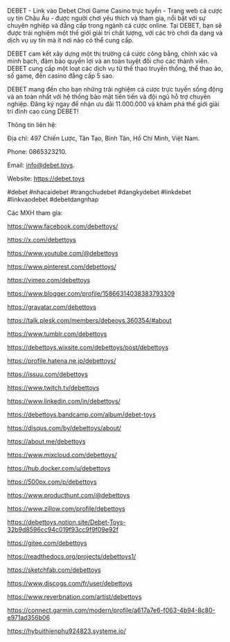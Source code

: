 DEBET - Link vào Debet Chơi Game Casino trực tuyến - Trang web cá cược uy tín Châu Âu - được người chơi yêu thích và tham gia, nổi bật với sự chuyên nghiệp và đẳng cấp trong ngành cá cược online. Tại DEBET, bạn sẽ được trải nghiệm một thế giới giải trí chất lượng, với các trò chơi đa dạng và dịch vụ uy tín mà ít nơi nào có thể cung cấp.

DEBET cam kết xây dựng một thị trường cá cược công bằng, chính xác và minh bạch, đảm bảo quyền lợi và an toàn tuyệt đối cho các thành viên. DEBET cung cấp một loạt các dịch vụ từ thể thao truyền thống, thể thao ảo, số game, đến casino đẳng cấp 5 sao.

DEBET mang đến cho bạn những trải nghiệm cá cược trực tuyến sống động và an toàn nhất với hệ thống bảo mật tiên tiến và đội ngũ hỗ trợ chuyên nghiệp. Đăng ký ngay để nhận ưu đãi 11.000.000 và khám phá thế giới giải trí đỉnh cao cùng DEBET!

Thông tin liên hệ:

Địa chỉ: 497 Chiến Lược, Tân Tạo, Bình Tân, Hồ Chí Minh, Việt Nam.

Phone: 0865323210.

Email: info@debet.toys.

Website: https://debet.toys

#debet #nhacaidebet #trangchudebet #dangkydebet #linkdebet #linkvaodebet #debetdangnhap

Các MXH tham gia:

https://www.facebook.com/debettoys/

https://x.com/debettoys

https://www.youtube.com/@debettoys

https://www.pinterest.com/debettoys/

https://vimeo.com/debettoys

https://www.blogger.com/profile/15866314038383793309

https://gravatar.com/debettoys

https://talk.plesk.com/members/debeoys.360354/#about

https://www.tumblr.com/debettoys

https://debettoys.wixsite.com/debettoys/post/debettoys

https://profile.hatena.ne.jp/debettoys/

https://issuu.com/debettoys

https://www.twitch.tv/debettoys

https://www.linkedin.com/in/debettoys/

https://debettoys.bandcamp.com/album/debet-toys

https://disqus.com/by/debettoys/about/

https://about.me/debettoys

https://www.mixcloud.com/debettoys/

https://hub.docker.com/u/debettoys

https://500px.com/p/debettoys

https://www.producthunt.com/@debettoys

https://www.zillow.com/profile/debettoys

https://debettoys.notion.site/Debet-Toys-32b9d8596cc94c019f93cc9f9f09e92f

https://gitee.com/debettoys

https://readthedocs.org/projects/debettoys1/

https://sketchfab.com/debettoys

https://www.discogs.com/fr/user/debettoys

https://www.reverbnation.com/artist/debettoys

https://connect.garmin.com/modern/profile/a617a7e6-f063-4b94-8c80-e971ad356b06

https://hybuithienphu924823.systeme.io/